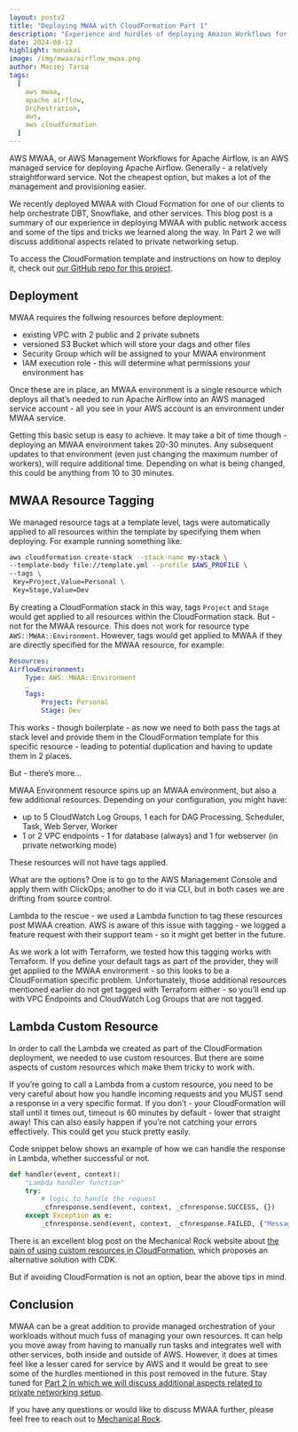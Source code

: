 ```yaml
---
layout: postv2
title: "Deploying MWAA with CloudFormation Part 1"
description: "Experience and hurdles of deploying Amazon Workflows for Apache Airflow (MWAA) with Cloud Formation"
date: 2024-08-12
highlight: monokai
image: /img/mwaa/airflow_mwaa.png
author: Maciej Tarsa
tags:
  [
    aws mwaa,
    apache airflow,
    Orchestration,
    aws,
    aws cloudformation
  ]
---
```

AWS MWAA, or AWS Management Workflows for Apache Airflow, is an AWS managed service for deploying Apache Airflow. Generally - a relatively straightforward service. Not the cheapest option, but makes a lot of the management and provisioning easier.

We recently deployed MWAA with Cloud Formation for one of our clients to help orchestrate DBT, Snowflake, and other services. This blog post is a summary of our experience in deploying MWAA with public network access and some of the tips and tricks we learned along the way. In Part 2 we will discuss additional aspects related to private networking setup.

To access the CloudFormation template and instructions on how to deploy it, check out [our GitHub repo for this project](https://github.com/maciejtarsa/demo-aws-mwaa-public-network).

## Deployment ##

MWAA requires the follwing resources before deployment:
- existing VPC with 2 public and 2 private subnets
- versioned S3 Bucket which will store your dags and other files
- Security Group which will be assigned to your MWAA environment
- IAM execution role - this will determine what permissions your environment has

Once these are in place, an MWAA environment is a single resource which deploys all that’s needed to run Apache Airflow into an AWS managed service account - all you see in your AWS account is an environment under MWAA service.

Getting this basic setup is easy to achieve. It may take a bit of time though - deploying an MWAA environment takes 20-30 minutes. Any subsequent updates to that environment (even just changing the maximum number of workers), will require additional time. Depending on what is being changed, this could be anything from 10 to 30 minutes.

## MWAA Resource Tagging ##

We managed resource tags at a template level, tags were automatically applied to all resources within the template by specifying them when deploying. For example running something like:

```bash
aws cloudformation create-stack --stack-name my-stack \
--template-body file://template.yml --profile $AWS_PROFILE \
--tags \
 Key=Project,Value=Personal \
 Key=Stage,Value=Dev
```

By creating a CloudFormation stack in this way, tags `Project` and `Stage` would get applied to all resources within the CloudFormation stack. But - not for the MWAA resource. This does not work for resource type `AWS::MWAA::Environment`. However, tags would get applied to MWAA if they are directly specified for the MWAA resource, for example:

```yaml
Resources:
AirflowEnvironment:
    Type: AWS::MWAA::Environment
    …
    Tags: 
        Project: Personal
        Stage: Dev
```

This works - though boilerplate - as now we need to both pass the tags at stack level and provide them in the CloudFormation template for this specific resource - leading to potential duplication and having to update them in 2 places.

But - there’s more…

MWAA Environment resource spins up an MWAA environment, but also a few additional resources. Depending on your configuration, you might have:
- up to 5 CloudWatch Log Groups, 1 each for DAG Processing, Scheduler, Task, Web Server, Worker
- 1 or 2 VPC endpoints - 1 for database (always) and 1 for webserver (in private networking mode)

These resources will not have tags applied.

What are the options? One is to go to the AWS Management Console and apply them with ClickOps; another to do it via CLI, but in both cases we are drifting from source control.

Lambda to the rescue - we used a Lambda function to tag these resources post MWAA creation. AWS is aware of this issue with tagging - we logged a feature request with their support team - so it might get better in the future.

As we work a lot with Terraform, we tested how this tagging works with Terraform. If you define your default tags as part of the provider, they will get applied to the MWAA environment - so this looks to be a CloudFormation specific problem. Unfortunately, those additional resources mentioned earlier do not get tagged with Terraform either - so you’ll end up with VPC Endpoints and CloudWatch Log Groups that are not tagged.

## Lambda Custom Resource ##

In order to call the Lambda we created as part of the CloudFormation deployment, we needed to use custom resources. But there are some aspects of custom resources which make them tricky to work with.

If you’re going to call a Lambda from a custom resource, you need to be very careful about how you handle incoming requests and you MUST send a response in a very specific format. If you don’t - your CloudFormation will stall until it times out, timeout is 60 minutes by default - lower that straight away! This can also easily happen if you’re not catching your errors effectively. This could get you stuck pretty easily.

Code snippet below shows an example of how we can handle the response in Lambda, whether successful or not.
```python
def handler(event, context):
    "Lambda handler function"
    try:
        # logic to handle the request
        _cfnresponse.send(event, context, _cfnresponse.SUCCESS, {})
    except Exception as e:
        _cfnresponse.send(event, context, _cfnresponse.FAILED, {"Message": str(e)})
```

There is an excellent blog post on the Mechanical Rock website about [the pain of using custom resources in CloudFormation](https://blog.mechanicalrock.io/2021/12/20/cdk-cr.html), which proposes an alternative solution with CDK.

But if avoiding CloudFormation is not an option, bear the above tips in mind.

## Conclusion ##

MWAA can be a great addition to provide managed orchestration of your workloads without much fuss of managing your own resources. It can help you move away from having to manually run tasks and integrates well with other services, both inside and outside of AWS. However, it does at times feel like a lesser cared for service by AWS and it would be great to see some of the hurdles mentioned in this post removed in the future. Stay tuned for [Part 2 in which we will discuss additional aspects related to private networking setup](https://blog.mechanicalrock.io/2024/09/16/deploying-mwaa-with-cloudformation-part2.html).

If you have any questions or would like to discuss MWAA further, please feel free to reach out to <a href="https://www.mechanicalrock.io/lets-get-started">Mechanical Rock</a>.
